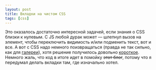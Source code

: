 ```yaml
---
layout: post
title: Вкладки на чистом CSS
tags: [css]
---
```

Это оказалось достаточно интересной задачей, если знания о CSS близки к нулевым. С JS любой дурак может — шлепнул вызов на элемент, чтобы переключить видимость и/или подменить текст, вот и все. А вот с CSS надо немного поизвращаться (правда не так сильно, как для [галереи](/2020/05/03/css-impressions.html)), хотя решение получилось довольно [короткое](https://jsfiddle.net/cx2npoby/). Немного жаль, что код в итоге идет в помойку ~~этот блог~~, потому что я передумал делать вкладки там, где изначально хотел.

